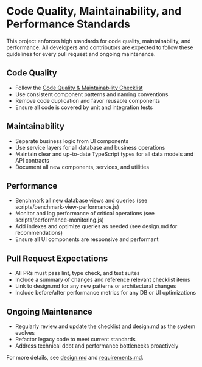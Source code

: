 # Code Quality, Maintainability, and Performance Standards

This project enforces high standards for code quality, maintainability, and performance. All developers and contributors are expected to follow these guidelines for every pull request and ongoing maintenance.

## Code Quality
- Follow the [Code Quality & Maintainability Checklist](./CODE_QUALITY_CHECKLIST.md)
- Use consistent component patterns and naming conventions
- Remove code duplication and favor reusable components
- Ensure all code is covered by unit and integration tests

## Maintainability
- Separate business logic from UI components
- Use service layers for all database and business operations
- Maintain clear and up-to-date TypeScript types for all data models and API contracts
- Document all new components, services, and utilities

## Performance
- Benchmark all new database views and queries (see scripts/benchmark-view-performance.js)
- Monitor and log performance of critical operations (see scripts/performance-monitoring.js)
- Add indexes and optimize queries as needed (see design.md for recommendations)
- Ensure all UI components are responsive and performant

## Pull Request Expectations
- All PRs must pass lint, type check, and test suites
- Include a summary of changes and reference relevant checklist items
- Link to design.md for any new patterns or architectural changes
- Include before/after performance metrics for any DB or UI optimizations

## Ongoing Maintenance
- Regularly review and update the checklist and design.md as the system evolves
- Refactor legacy code to meet current standards
- Address technical debt and performance bottlenecks proactively

For more details, see [design.md](../.kiro/specs/audit-findings-remediation/design.md) and [requirements.md](../.kiro/specs/critical-audit-fixes/requirements.md). 